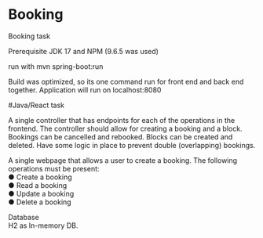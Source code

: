 # Booking
Booking task

Prerequisite
JDK 17 and NPM (9.6.5 was used)

run with mvn spring-boot:run

Build was optimized, so its one command run for front end and back end together.
Application will run on localhost:8080

#Java/React task

A single controller that has endpoints for each of the operations in the
frontend. The controller should allow for creating a booking and a block.
Bookings can be cancelled and rebooked. Blocks can be created and deleted.
Have some logic in place to prevent double (overlapping) bookings.

A single webpage that allows a user to create a booking. The following
operations must be present:\
  ● Create a booking\
  ● Read a booking\
  ● Update a booking\
  ● Delete a booking
  
Database\
H2 as In-memory DB.
